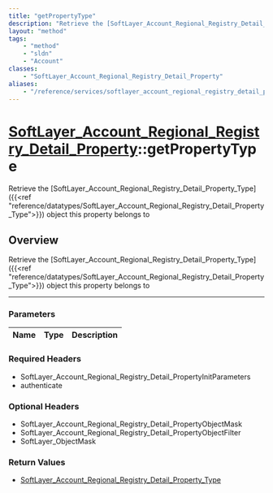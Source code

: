 ```yaml
---
title: "getPropertyType"
description: "Retrieve the [SoftLayer_Account_Regional_Registry_Detail_Property_Type]({{<ref 'reference/datatypes/SoftLayer_Account_Re... "
layout: "method"
tags:
    - "method"
    - "sldn"
    - "Account"
classes:
    - "SoftLayer_Account_Regional_Registry_Detail_Property"
aliases:
    - "/reference/services/softlayer_account_regional_registry_detail_property/getPropertyType"
---
```

# [SoftLayer_Account_Regional_Registry_Detail_Property](/reference/services/SoftLayer_Account_Regional_Registry_Detail_Property)::getPropertyType


Retrieve the [SoftLayer_Account_Regional_Registry_Detail_Property_Type]({{<ref "reference/datatypes/SoftLayer_Account_Regional_Registry_Detail_Property_Type">}}) object this property belongs to


## Overview 
Retrieve the [SoftLayer_Account_Regional_Registry_Detail_Property_Type]({{<ref "reference/datatypes/SoftLayer_Account_Regional_Registry_Detail_Property_Type">}}) object this property belongs to

-----

### Parameters 
|Name | Type | Description |
| --- | --- | --- |


### Required Headers
* SoftLayer_Account_Regional_Registry_Detail_PropertyInitParameters
* authenticate


### Optional Headers
* SoftLayer_Account_Regional_Registry_Detail_PropertyObjectMask
* SoftLayer_Account_Regional_Registry_Detail_PropertyObjectFilter
* SoftLayer_ObjectMask

### Return Values
* <a href='/reference/datatypes/SoftLayer_Account_Regional_Registry_Detail_Property_Type'>SoftLayer_Account_Regional_Registry_Detail_Property_Type </a>




